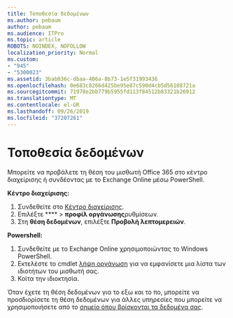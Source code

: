 ```yaml
---
title: Τοποθεσία δεδομένων
ms.author: pebaum
author: pebaum
ms.audience: ITPro
ms.topic: article
ROBOTS: NOINDEX, NOFOLLOW
localization_priority: Normal
ms.custom:
- "945"
- "5300023"
ms.assetid: 3bab036c-dbaa-406a-8b73-1e5f31993436
ms.openlocfilehash: 0e683c8266d425be95e87c590d4cb5d56108721a
ms.sourcegitcommit: 71978e2bb779b5955fd113f84512b83321b26912
ms.translationtype: MT
ms.contentlocale: el-GR
ms.lasthandoff: 09/26/2019
ms.locfileid: "37207261"
---
```

# <a name="data-location"></a>Τοποθεσία δεδομένων

Μπορείτε να προβάλετε τη θέση του μισθωτή Office 365 στο κέντρο διαχείρισης ή συνδέοντας με το Exchange Online μέσω PowerShell.


**Κέντρο διαχείρισης:**
1. Συνδεθείτε στο [Κέντρο διαχείρισης](https://admin.microsoft.com/Adminportal/Home).
2. Επιλέξτε **** > **προφίλ οργάνωσης**ρυθμίσεων.
3. Στη **θέση δεδομένων**, επιλέξτε **Προβολή λεπτομερειών**.


**Powershell:**
1. Συνδεθείτε με το Exchange Online χρησιμοποιώντας το Windows PowerShell.
2. Εκτελέστε το cmdlet [λήψη οργάνωση](https://docs.microsoft.com/en-us/powershell/module/exchange/active-directory/get-organizationalunit) για να εμφανίσετε μια λίστα των ιδιοτήτων του μισθωτή σας. 
3. Κοίτα την ιδιοκτησία.

Όταν έχετε τη θέση δεδομένων για το εξω και το πο, μπορείτε να προσδιορίσετε τη θέση δεδομένων για άλλες υπηρεσίες που μπορείτε να χρησιμοποιήσετε από το [σημείο όπου βρίσκονται τα δεδομένα σας](https://products.office.com/where-is-your-data-located).